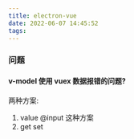 ```yaml
---
title: electron-vue
date: 2022-06-07 14:45:52
tags:
---
```


###  问题

####  v-model 使用 vuex 数据报错的问题?

两种方案:
1. value @input 这种方案
2. get set 


